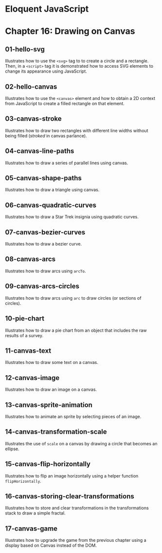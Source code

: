 Eloquent JavaScript
===================

# Chapter 16: Drawing on Canvas

## 01-hello-svg
Illustrates how to use the `<svg>` tag to to create a circle and a rectangle. Then, in a `<script>` tag it is demonstrated how to access SVG elements to change its appearance using JavaScript.

## 02-hello-canvas
Illustrates how to use the `<canvas>` element and how to obtain a 2D context from JavaScript to create a filled rectangle on that element.

## 03-canvas-stroke
Illustrates how to draw two rectangles with different line widths without being filled (*stroked* in canvas parlance).

## 04-canvas-line-paths
Illustrates how to draw a series of parallel lines using canvas.

## 05-canvas-shape-paths
Illustrates how to draw a triangle using canvas.

## 06-canvas-quadratic-curves
Illustrates how to draw a Star Trek insignia using quadratic curves.

## 07-canvas-bezier-curves
Illustrates how to draw a bezier curve.

## 08-canvas-arcs
Illustrates how to draw arcs using `arcTo`.

## 09-canvas-arcs-circles
Illustrates how to draw arcs using `arc` to draw circles (or sections of circles).

## 10-pie-chart
Illustrates how to draw a pie chart from an object that includes the raw results of a survey.

## 11-canvas-text
Illustrates how to draw some text on a canvas.

## 12-canvas-image
Illustrates how to draw an image on a canvas.

## 13-canvas-sprite-animation
Illustrates how to animate an sprite by selecting pieces of an image.

## 14-canvas-transformation-scale
Illustrates the use of `scale` on a canvas by drawing a circle that becomes an ellipse.

## 15-canvas-flip-horizontally
Illustrates how to flip an image horizontally using a helper function `flipHorizontally`.

## 16-canvas-storing-clear-transformations
Illustrates how to store and clear transformations in the transformations stack to draw a simple fractal.

## 17-canvas-game
Illustrates how to upgrade the game from the previous chapter using a display based on Canvas instead of the DOM.

